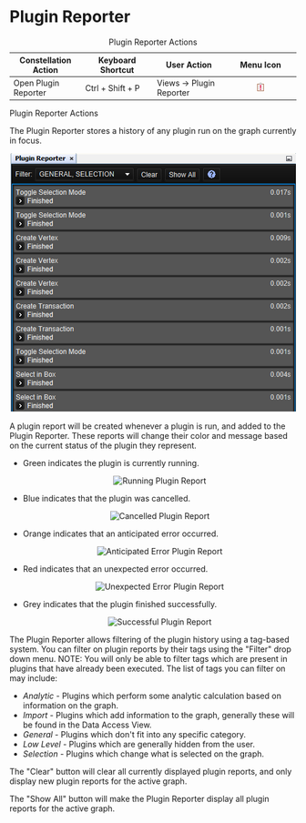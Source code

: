 # Plugin Reporter

<table data-border="1">
<caption>Plugin Reporter Actions</caption>
<colgroup>
<col style="width: 25%" />
<col style="width: 25%" />
<col style="width: 25%" />
<col style="width: 25%" />
</colgroup>
<thead>
<tr class="header">
<th scope="col"><strong>Constellation Action</strong></th>
<th scope="col"><strong>Keyboard Shortcut</strong></th>
<th scope="col"><strong>User Action</strong></th>
<th scope="col"><strong>Menu Icon</strong></th>
</tr>
</thead>
<tbody>
<tr class="odd">
<td>Open Plugin Reporter</td>
<td>Ctrl + Shift + P</td>
<td>Views -&gt; Plugin Reporter</td>
<td><div style="text-align: center">
<img src="../resources/plugin-reporter.png" width="16" height="16" />
</div></td>
</tr>
</tbody>
</table>

Plugin Reporter Actions

The Plugin Reporter stores a history of any plugin run on the graph
currently in focus.

<div style="text-align: center">

![Plugin Reporter](resources/PluginReporter.png)

</div>

A plugin report will be created whenever a plugin is run, and added to
the Plugin Reporter. These reports will change their color and message
based on the current status of the plugin they represent.

-   Green indicates the plugin is currently running.
    <div style="text-align: center">

    ![ Running Plugin Report](resources/PluginReportGreen.png)

    </div>
-   Blue indicates that the plugin was cancelled.
    <div style="text-align: center">

    ![Cancelled Plugin Report](resources/PluginReportBlue.png)

    </div>
-   Orange indicates that an anticipated error occurred.
    <div style="text-align: center">

    ![Anticipated Error Plugin Report](resources/PluginReportOrange.png)

    </div>
-   Red indicates that an unexpected error occurred.
    <div style="text-align: center">

    ![Unexpected Error Plugin Report](resources/PluginReportRed.png)

    </div>
-   Grey indicates that the plugin finished successfully.
    <div style="text-align: center">

    ![Successful Plugin Report](resources/PluginReportGrey.png)

    </div>

The Plugin Reporter allows filtering of the plugin history using a
tag-based system. You can filter on plugin reports by their tags using
the "Filter" drop down menu. NOTE: You will only be able to filter tags
which are present in plugins that have already been executed. The list
of tags you can filter on may include:

-   *Analytic* - Plugins which perform some analytic calculation based
    on information on the graph.
-   *Import* - Plugins which add information to the graph, generally
    these will be found in the Data Access View.
-   *General* - Plugins which don't fit into any specific category.
-   *Low Level* - Plugins which are generally hidden from the user.
-   *Selection* - Plugins which change what is selected on the graph.

The "Clear" button will clear all currently displayed plugin reports,
and only display new plugin reports for the active graph.

The "Show All" button will make the Plugin Reporter display all plugin
reports for the active graph.
